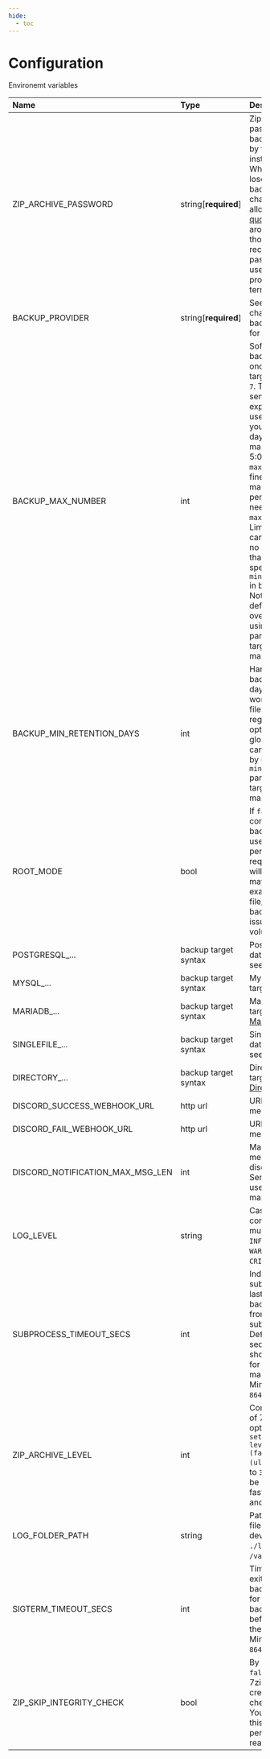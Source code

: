 ```yaml
---
hide:
  - toc
---
```


# Configuration

Environemt variables

| Name                             | Type                 | Description                                                                                                                                                                                                                                                                                                                                                                                                                                                                                                                                                      | Default           |
| :------------------------------- | :------------------- | :--------------------------------------------------------------------------------------------------------------------------------------------------------------------------------------------------------------------------------------------------------------------------------------------------------------------------------------------------------------------------------------------------------------------------------------------------------------------------------------------------------------------------------------------------------------- | :---------------- |
| ZIP_ARCHIVE_PASSWORD             | string[**required**] | Zip archive password that **all** backups generated by this backuper instance will have. When it is lost, you lose access to your backups. Special characters are allowed since [shlex quote](https://docs.python.org/3/library/shlex.html#shlex.quote) is used around app, though not recommended so password can be used when using programs in terminal like `unzip`.                                                                                                                                                                                         | -                 |
| BACKUP_PROVIDER                  | string[**required**] | See `Providers` chapter, choosen backup provider for example [GCS](./providers/google_cloud_storage.md).                                                                                                                                                                                                                                                                                                                                                                                                                                                         | -                 |
| BACKUP_MAX_NUMBER                | int                  | Soft limit how many backups can live at once for backup target. Defaults to `7`. This must makes sense with cron expression you use. For example if you want to have `7` day retention, and make backups at 5:00, `max_backups=7` is fine, but if you make `4` backups per day, you would need `max_backups=28`. Limit is soft and can be exceeded if no backup is older than value specified in `min_retention_days` in backup target. Note this global default and can be overwritten by using `max_backups` param in specific targets. Min `1` and max `998`. | 7                 |
| BACKUP_MIN_RETENTION_DAYS        | int                  | Hard minimum backups lifetime in days. Backuper won't ever delete files before, regardles of other options. Note this global default and can be overwritten by using `min_retention_days` param in specific targets. Min `1` and max `36600`.                                                                                                                                                                                                                                                                                                                    | 3                 |
| ROOT_MODE                        | bool                 | If `false`, process in container will start backuper using user with minimal permissions required. If `true`, it will run as root (it may help for example with file/directory backup permission issues in mounted volumes).                                                                                                                                                                                                                                                                                                                                     | false             |
| POSTGRESQL\_...                  | backup target syntax | PostgreSQL database target, see [PostgreSQL](./backup_targets/postgresql.md).                                                                                                                                                                                                                                                                                                                                                                                                                                                                                    | -                 |
| MYSQL\_...                       | backup target syntax | MySQL database target, see [MySQL](./backup_targets/mysql.md).                                                                                                                                                                                                                                                                                                                                                                                                                                                                                                   | -                 |
| MARIADB\_...                     | backup target syntax | MariaDB database target, see [MariaDB](./backup_targets/mariadb.md).                                                                                                                                                                                                                                                                                                                                                                                                                                                                                             | -                 |
| SINGLEFILE\_...                  | backup target syntax | Single file database target, see [Single file](./backup_targets/file.md).                                                                                                                                                                                                                                                                                                                                                                                                                                                                                        | -                 |
| DIRECTORY\_...                   | backup target syntax | Directory database target, see [Directory](backup_targets/directory.md).                                                                                                                                                                                                                                                                                                                                                                                                                                                                                         | -                 |
| DISCORD_SUCCESS_WEBHOOK_URL      | http url             | URL for success messages.                                                                                                                                                                                                                                                                                                                                                                                                                                                                                                                                        | -                 |
| DISCORD_FAIL_WEBHOOK_URL         | http url             | URL for fail messages.                                                                                                                                                                                                                                                                                                                                                                                                                                                                                                                                           | -                 |
| DISCORD_NOTIFICATION_MAX_MSG_LEN | int                  | Maximum length of messages send to discord API. Sensible default used. Min `150` and max `10000`.                                                                                                                                                                                                                                                                                                                                                                                                                                                                | 1500              |
| LOG_LEVEL                        | string               | Case sensitive const log level, must be one of `INFO`, `DEBUG`, `WARNING`, `ERROR`, `CRITICAL`.                                                                                                                                                                                                                                                                                                                                                                                                                                                                  | INFO              |
| SUBPROCESS_TIMEOUT_SECS          | int                  | Indicates how long subprocesses can last. Note that all backups are run from shell in subprocesses. Defaults to 3600 seconds which should be enough for even big dbs to make backup of. Min `5` and max `86400` (24h).                                                                                                                                                                                                                                                                                                                                           | 3600              |
| ZIP_ARCHIVE_LEVEL                | int                  | Compression level of 7-zip via `-mx` option: `-mx[N] : set compression level: -mx1 (fastest) ... -mx9 (ultra)`. Defaults to `3` which should be sufficient and fast enough. Min `1` and max `9`.                                                                                                                                                                                                                                                                                                                                                                 | 3                 |
| LOG_FOLDER_PATH                  | string               | Path to store log files, for local development `./logs`, in container `/var/log/backuper`.                                                                                                                                                                                                                                                                                                                                                                                                                                                                       | /var/log/backuper |
| SIGTERM_TIMEOUT_SECS             | int                  | Time in seconds on exit how long backuper will wait for ongoing backup threads before force killing them and exiting. Min `0` and max `86400` (24h).                                                                                                                                                                                                                                                                                                                                                                                                             | 30                |
| ZIP_SKIP_INTEGRITY_CHECK         | bool                 | By default set to `false` and after 7zip archive is created, integrity check runs on it. You can opt out this behaviour for performance reasons, use `true`.                                                                                                                                                                                                                                                                                                                                                                                                     | false             |

<br>
<br>
